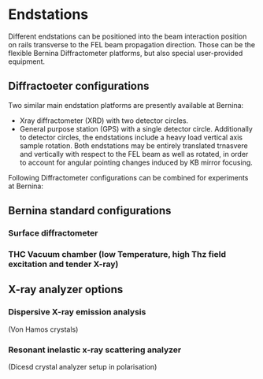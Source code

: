 # Endstations

Different endstations can be positioned into the beam interaction position on rails transverse to the FEL beam propagation direction. Those can be the flexible Bernina Diffractometer platforms, but also special user-provided equipment.    

## Diffractoeter configurations
Two similar main endstation platforms are presently available at Bernina:
- Xray diffractometer (XRD) with two detector circles.
- General purpose station (GPS) with a single detector circle.
Additionally to detector circles, the endstations include a heavy load vertical axis sample rotation.
Both endstations may be entirely translated trnasvere and vertically with respect to the FEL beam as well as rotated, in order to account for angular pointing changes induced by KB mirror focusing. 

Following Diffractometer configurations can be combined for experiments at Bernina:

## Bernina standard configurations

### Surface diffractometer

### THC Vacuum chamber (low Temperature, high Thz field excitation and tender X-ray)

## X-ray analyzer options
### Dispersive X-ray emission analysis
(Von Hamos crystals)
### Resonant inelastic x-ray scattering analyzer
(Dicesd crystal analyzer setup in polarisation)